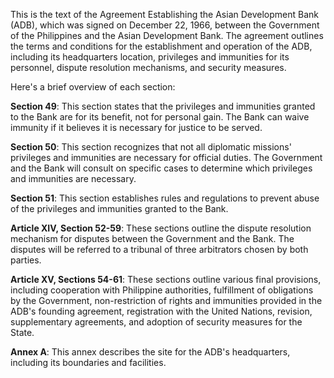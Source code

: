 This is the text of the Agreement Establishing the Asian Development Bank (ADB), which was signed on December 22, 1966, between the Government of the Philippines and the Asian Development Bank. The agreement outlines the terms and conditions for the establishment and operation of the ADB, including its headquarters location, privileges and immunities for its personnel, dispute resolution mechanisms, and security measures.

Here's a brief overview of each section:

**Section 49**: This section states that the privileges and immunities granted to the Bank are for its benefit, not for personal gain. The Bank can waive immunity if it believes it is necessary for justice to be served.

**Section 50**: This section recognizes that not all diplomatic missions' privileges and immunities are necessary for official duties. The Government and the Bank will consult on specific cases to determine which privileges and immunities are necessary.

**Section 51**: This section establishes rules and regulations to prevent abuse of the privileges and immunities granted to the Bank.

**Article XIV, Section 52-59**: These sections outline the dispute resolution mechanism for disputes between the Government and the Bank. The disputes will be referred to a tribunal of three arbitrators chosen by both parties.

**Article XV, Sections 54-61**: These sections outline various final provisions, including cooperation with Philippine authorities, fulfillment of obligations by the Government, non-restriction of rights and immunities provided in the ADB's founding agreement, registration with the United Nations, revision, supplementary agreements, and adoption of security measures for the State.

**Annex A**: This annex describes the site for the ADB's headquarters, including its boundaries and facilities.